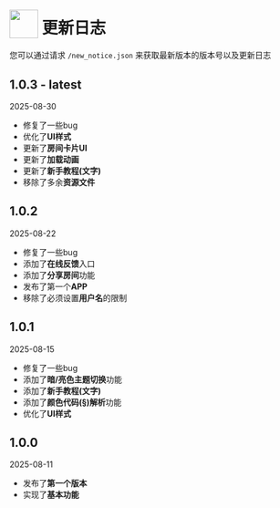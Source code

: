 # <img src="favicon.ico" width="50px" style="vertical-align: -23%"/> 更新日志

您可以通过请求 `/new_notice.json` 来获取最新版本的版本号以及更新日志

## 1.0.3 - latest

2025-08-30

- 修复了一些bug
- 优化了**UI样式**
- 更新了**房间卡片UI**
- 更新了**加载动画**
- 更新了**新手教程(文字)**
- 移除了多余**资源文件**



## 1.0.2

2025-08-22

- 修复了一些bug
- 添加了**在线反馈**入口
- 添加了**分享房间**功能
- 发布了第一个**APP**
- 移除了必须设置**用户名**的限制



## 1.0.1

2025-08-15

- 修复了一些bug
- 添加了**暗/亮色主题切换**功能
- 添加了**新手教程(文字)**
- 添加了**颜色代码(§)解析**功能
- 优化了**UI样式**

  

## 1.0.0

2025-08-11

- 发布了**第一个版本**
- 实现了**基本功能**